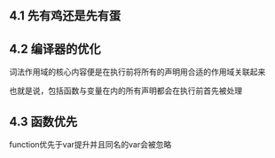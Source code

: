## 4.1 先有鸡还是先有蛋

## 4.2 编译器的优化

词法作用域的核心内容便是在执行前将所有的声明用合适的作用域关联起来

也就是说，包括函数与变量在内的所有声明都会在执行前首先被处理

## 4.3 函数优先

function优先于var提升并且同名的var会被忽略
